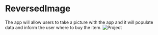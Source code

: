 # ReversedImage
The app will allow users to take a picture with the app and it will populate data and inform the user where to buy the item.
![Project](Project.png)

